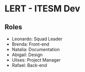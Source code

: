 # LERT - ITESM Dev
## Roles
* Leonardo: Squad Leader
* Brenda: Front-end
* Natalia: Documentation
* Abigail: Design
* Ulises: Project Manager
* Rafael: Back-end
